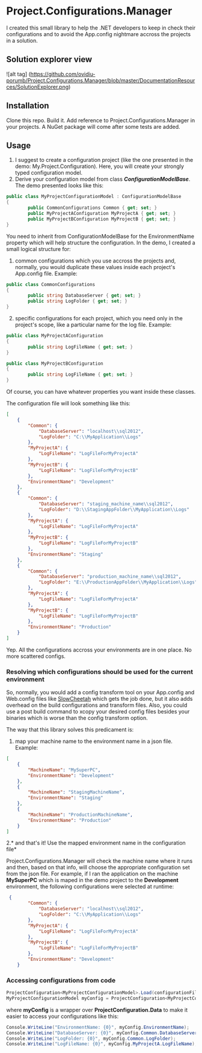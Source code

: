 # Project.Configurations.Manager

I created this small library to help the .NET developers to keep in check their configurations and to avoid the App.config nightmare accross the projects in a solution.


## Solution explorer view
![alt tag] (https://github.com/ovidiu-porumb/Project.Configurations.Manager/blob/master/DocumentationResources/SolutionExplorer.png)

## Installation

Clone this repo. Build it. Add reference to Project.Configurations.Manager in your projects.
A NuGet package will come after some tests are added.

## Usage

1. I suggest to create a configuration project (like the one presented in the demo: My.Project.Configuration). Here, you will create your strongly typed configuration model. 
2. Derive your configuration model from class ***ConfigurationModelBase***. The demo presented looks like this:
```cs
public class MyProjectConfigurationModel : ConfigurationModelBase
{
        public CommonConfigurations Common { get; set; }
        public MyProjectAConfiguration MyProjectA { get; set; }
        public MyProjectBConfiguration MyProjectB { get; set; }
}
```

You need to inherit from ConfigurationModelBase for the EnvironmentName property which will help structure the configuration.
In the demo, I created a small logical structure for:
1. common configurations which you use accross the projects and, normally, you would duplicate these values inside each project's App.config file. Example:
```cs
public class CommonConfigurations
{
        public string DatabaseServer { get; set; }
        public string LogFolder { get; set; }
}
```
2. specific configurations for each project, which you need only in the project's scope, like a particular name for the log file. Example:
```cs
public class MyProjectAConfiguration
{
        public string LogFileName { get; set; }
}
```
```cs
public class MyProjectBConfiguration
{
        public string LogFileName { get; set; }
}
```
Of course, you can have whatever properties you want inside these classes.


The configuration file will look something like this:
```json
[
    {
        "Common": {
            "DatabaseServer": "localhost\\sql2012",
            "LogFolder": "C:\\MyApplication\\Logs"
        },
        "MyProjectA": {
            "LogFileName": "LogFileForMyProjectA"
        },
        "MyProjectB": {
            "LogFileName": "LogFileForMyProjectB"
        },
        "EnvironmentName": "Development"
    },
    {
        "Common": {
            "DatabaseServer": "staging_machine_name\\sql2012",
            "LogFolder": "D:\\StagingAppFolder\\MyApplication\\Logs"
        },
        "MyProjectA": {
            "LogFileName": "LogFileForMyProjectA"
        },
        "MyProjectB": {
            "LogFileName": "LogFileForMyProjectB"
        },
        "EnvironmentName": "Staging"
    },
    {
        "Common": {
            "DatabaseServer": "production_machine_name\\sql2012",
            "LogFolder": "E:\\ProductionAppFolder\\MyApplication\\Logs"
        },
        "MyProjectA": {
            "LogFileName": "LogFileForMyProjectA"
        },
        "MyProjectB": {
            "LogFileName": "LogFileForMyProjectB"
        },
        "EnvironmentName": "Production"
    }
]
```

Yep. All the configurations accross your environments are in one place. No more scattered configs.

### Resolving which configurations should be used for the current environment

So, normally, you would add a config transform tool on your App.config and Web.config files like [SlowCheetah](https://visualstudiogallery.msdn.microsoft.com/69023d00-a4f9-4a34-a6cd-7e854ba318b5) which gets the job done, but it also adds overhead on the build configurations and transform files. Also, you could use a post build command to xcopy your desired config files besides your binaries which is worse than the config transform option.

The way that this library solves this predicament is:
1. map your machine name to the environment name in a json file. Example:
```json
[
    {
        "MachineName": "MySuperPC",
        "EnvironmentName": "Development"
    },
    {
        "MachineName": "StagingMachineName",
        "EnvironmentName": "Staging"
    },
    { 
        "MachineName": "ProductionMachineName",
        "EnvironmentName": "Production"
    }
]
```
2.* and that's it! Use the mapped environment name in the configuration file*

Project.Configurations.Manager will check the machine name where it runs and then, based on that info, will choose the appropriate configuration set from the json file. 
For example, if I ran the application on the machine **MySuperPC** which is maped in the demo project to the **Development** environment, the following configurations were selected at runtime:
```json
 {
        "Common": {
            "DatabaseServer": "localhost\\sql2012",
            "LogFolder": "C:\\MyApplication\\Logs"
        },
        "MyProjectA": {
            "LogFileName": "LogFileForMyProjectA"
        },
        "MyProjectB": {
            "LogFileName": "LogFileForMyProjectB"
        },
        "EnvironmentName": "Development"
    }
```

### Accessing configurations from code

```cs
ProjectConfiguration<MyProjectConfigurationModel>.Load(configurationFilePath, environmentFilePath);
MyProjectConfigurationModel myConfig = ProjectConfiguration<MyProjectConfigurationModel>.Data;
```

where **myConfig** is a wrapper over **ProjectConfiguration<MyProjectConfigurationModel>.Data** to make it easier to access your configurations like this:
```cs 
Console.WriteLine("EnvironmentName: {0}", myConfig.EnvironmentName);
Console.WriteLine("DatabaseServer: {0}", myConfig.Common.DatabaseServer);
Console.WriteLine("LogFolder: {0}", myConfig.Common.LogFolder);
Console.WriteLine("LogFileName: {0}", myConfig.MyProjectA.LogFileName);
```
